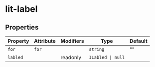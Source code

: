 # lit-label

## Properties

| Property | Attribute | Modifiers | Type              | Default |
|----------|-----------|-----------|-------------------|---------|
| `for`    | `for`     |           | `string`          | ""      |
| `labled` |           | readonly  | `ILabled \| null` |         |
